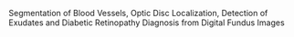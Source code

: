 Segmentation of Blood Vessels, Optic Disc Localization, Detection of Exudates and Diabetic Retinopathy Diagnosis from Digital Fundus Images